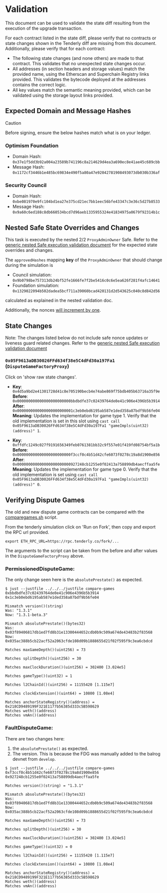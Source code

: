 # Validation

This document can be used to validate the state diff resulting from the execution of the upgrade transaction.

For each contract listed in the state diff, please verify that no contracts or state changes shown in the Tenderly diff
are missing from this document. Additionally, please verify that for each contract:

- The following state changes (and none others) are made to that contract. This validates that no unexpected state
  changes occur.
- All addresses (in section headers and storage values) match the provided name, using the Etherscan and Superchain
  Registry links provided. This validates the bytecode deployed at the addresses contains the correct logic.
- All key values match the semantic meaning provided, which can be validated using the storage layout links provided.

## Expected Domain and Message Hashes

> [!CAUTION]
>
> Before signing, ensure the below hashes match what is on your ledger.
>
> ### Optimism Foundation
>
> - Domain Hash: `0x37e1f5dd3b92a004a23589b741196c8a214629d4ea3a690ec8e41ae45c689cbb`
> - Message Hash: `0x1172cf3446b1e485bc69834e490f5a80a47e92042781908493073db030b336af`
>
> ### Security Council
>
> - Domain Hash: `0xbe081970e9fc104bd1ea27e375cd21ec7bb1eec56bfe43347c3e36c5d27b8533`
> - Message Hash: `0x9a60c6ed188c8db660534bcd7d96aeb1335955324e41834975a0679f92314b1c`

## Nested Safe State Overrides and Changes

This task is executed by the nested 2/2 `ProxyAdminOwner` Safe. Refer to the
[generic nested Safe execution validation document](../../../NESTED-VALIDATION.md)
for the expected state overrides and changes.

The `approvedHashes` mapping **key** of the `ProxyAdminOwner` that should change during the simulation is
- Council simulation: `0x9b0798be757313db24bf52fe1666fe7f2be5416c0c6e5ea626f281f4afc14641`
- Foundation simulation: `0x1329022094b502dadea5bcf711a39060bcad420131d2d543625c040c8d842d56`

calculated as explained in the nested validation doc.

Additionally, the nonces [will increment by one](../../../NESTED-VALIDATION.md#nonce-increments).

## State Changes

Note: The changes listed below do not include safe nonce updates or liveness guard related changes. Refer to the
[generic nested Safe execution validation document](../../../NESTED-VALIDATION.md)

### `0x05F9613aDB30026FFd634f38e5C4dFd30a197Fa1` (`DisputeGameFactoryProxy`)

Click on 'show raw state changes'.

- **Key**: `0x4d5a9bd2e41301728d41c8e705190becb4e74abe869f75bdb405b63716a35f9e` <br/>
  **Before**: `0x000000000000000000000000bbdbdfe37c02439764de0e41c906e4396b5b3914` <br/>
  **After**: `0x0000000000000000000000001c3eb0ebd6195ab587e1ded358a87bdf9b56fe04` <br/>
  **Meaning**: Updates the implementation for game type 1. Verify that the old implementation is set in this slot using
  `cast call 0x05F9613aDB30026FFd634f38e5C4dFd30a197Fa1 "gameImpls(uint32)(address)" 1`.

- **Key**: `0xffdfc1249c027f9191656349feb0761381bb32c9f557e01f419fd08754bf5a1b` <br/>
  **Before**: `0x000000000000000000000000f3ccf0c4b51d42cfe6073f0278c19a8d1900e856` <br/>
  **After**: `0x000000000000000000000000927248cb1255e0f02413a758899db4aecffaa5fe` <br/>
  **Meaning**: Updates the implementation for game type 0. Verify that the old implementation is set using
  `cast call 0x05F9613aDB30026FFd634f38e5C4dFd30a197Fa1 "gameImpls(uint32)(address)" 0`.


## Verifying Dispute Games

The old and new dispute game contracts can be compared with the [comparegames.sh](https://gist.github.com/ajsutton/28be852a36d9d19af16f7c870b267873)
script.

From the tenderly simulation click on 'Run on Fork', then copy and export the RPC url provided.

```
export ETH_RPC_URL=https://rpc.tenderly.co/fork/...
```

The arguments to the script can be taken from the before and after values in the `DisputeGameFactoryProxy` above.

### PermissionedDisputeGame:

The only change seen here is the `absolutePrestate()` as expected.

```shell
$ just --justfile ../../../justfile compare-games 0xbbdbdfe37c02439764de0e41c906e4396b5b3914 0x1c3eb0ebd6195ab587e1ded358a87bdf9b56fe04

Mismatch version()(string)
Was: "1.3.1"
Now: "1.3.1-beta.3"

Mismatch absolutePrestate()(bytes32)
Was: 0x03f89406817db1ed7fd8b31e13300444652cdb0b9c509a674de43483b2f83568
Now: 0x035ac388b5cb22acf52a2063cfde108d09b1888655d21f02f595f9c3ea6cbdcd

Matches maxGameDepth()(uint256) = 73

Matches splitDepth()(uint256) = 30

Matches maxClockDuration()(uint256) = 302400 [3.024e5]

Matches gameType()(uint32) = 1

Matches l2ChainId()(uint256) = 11155420 [1.115e7]

Matches clockExtension()(uint64) = 10800 [1.08e4]

Matches anchorStateRegistry()(address) = 0x218CD9489199F321E1177b56385d333c5B598629
Matches weth()(address)
Matches vmAn()(address)
```

### FaultDisputeGame:

There are two changes here:
1. the `absolutePrestate()` as expected.
2. The version. This is because the FDG was manually added to the balrog devnet from `develop`.

```shell
$ just --justfile ../../../justfile compare-games 0xf3ccf0c4b51d42cfe6073f0278c19a8d1900e856 0x927248cb1255e0f02413a758899db4aecffaa5fe

Matches version()(string) = "1.3.1"

Mismatch absolutePrestate()(bytes32)
Was: 0x03f89406817db1ed7fd8b31e13300444652cdb0b9c509a674de43483b2f83568
Now: 0x035ac388b5cb22acf52a2063cfde108d09b1888655d21f02f595f9c3ea6cbdcd

Matches maxGameDepth()(uint256) = 73

Matches splitDepth()(uint256) = 30

Matches maxClockDuration()(uint256) = 302400 [3.024e5]

Matches gameType()(uint32) = 0

Matches l2ChainId()(uint256) = 11155420 [1.115e7]

Matches clockExtension()(uint64) = 10800 [1.08e4]

Matches anchorStateRegistry()(address) = 0x218CD9489199F321E1177b56385d333c5B598629
Matches weth()(address)
Matches vmAn()(address)
```
